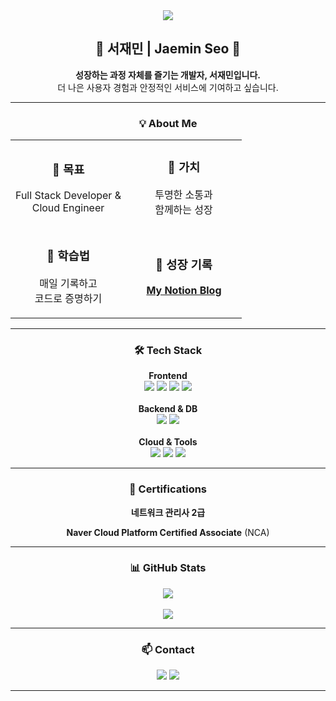 <div align="center">
  <img src="https://capsule-render.vercel.app/api?type=waving&color=87CEEB&height=150&section=header&text=Hello,%20Developer!&fontSize=40&fontColor=ffffff&animation=twinkling"/>
</div>

<div align="center">
  <h2>🌱 서재민 | Jaemin Seo 🌱</h2>
  <p><strong>성장하는 과정 자체를 즐기는 개발자, 서재민입니다.</strong></br>더 나은 사용자 경험과 안정적인 서비스에 기여하고 싶습니다.</p>
</div>

---

<h3 align="center">💡 About Me</h3>
<table align="center" border="0" cellpadding="10" cellspacing="0" style="border: none; width: 100%;">
  <tbody>
    <tr>
      <td align="center" style="border: none; width: 50%;">
        <h3>🚀 목표</h3>
        <p>Full Stack Developer &<br/>Cloud Engineer</p>
      </td>
      <td align="center" style="border: none; width: 50%;">
        <h3>💬 가치</h3>
        <p>투명한 소통과<br/>함께하는 성장</p>
      </td>
    </tr>
    <tr>
      <td align="center" style="border: none; width: 50%;">
        <h3>🧠 학습법</h3>
        <p>매일 기록하고<br/>코드로 증명하기</p>
      </td>
      <td align="center" style="border: none; width: 50%;">
        <h3>🔗 성장 기록</h3>
        <p><a href="https://www.notion.so/Library_Min-s-Library-1d4ebef145e3808cb050f5a72dbafbe1"><strong>My Notion Blog</strong></a></p>
      </td>
    </tr>
  </tbody>
</table>

---

<h3 align="center">🛠️ Tech Stack</h3>
<div align="center">
  <strong>Frontend</strong><br/>
  <img src="https://img.shields.io/badge/HTML5-E34F26?style=for-the-badge&logo=html5&logoColor=white"/>
  <img src="https://img.shields.io/badge/CSS3-1572B6?style=for-the-badge&logo=css3&logoColor=white"/>
  <img src="https://img.shields.io/badge/JavaScript-F7DF1E?style=for-the-badge&logo=javascript&logoColor=black"/>
  <img src="https://img.shields.io/badge/React-61DAFB?style=for-the-badge&logo=react&logoColor=black"/>
  <br/><br/>
  <strong>Backend & DB</strong><br/>
  <img src="https://img.shields.io/badge/Node.js-339933?style=for-the-badge&logo=node.js&logoColor=white"/>
  <img src="https://img.shields.io/badge/MySQL-4479A1?style=for-the-badge&logo=mysql&logoColor=white"/>
  <br/><br/>
  <strong>Cloud & Tools</strong><br/>
  <img src="https://img.shields.io/badge/Naver Cloud-03C75A?style=for-the-badge&logo=naver&logoColor=white"/>
  <img src="https://img.shields.io/badge/Docker-2496ED?style=for-the-badge&logo=docker&logoColor=white"/>
  <img src="https://img.shields.io/badge/Git-F05032?style=for-the-badge&logo=git&logoColor=white"/>
</div>

---

<h3 align="center">📜 Certifications</h3>
<div align="center">
  <p><strong>네트워크 관리사 2급</strong></p>
  <p><strong>Naver Cloud Platform Certified Associate</strong> (NCA)</p>
</div>

---

<h3 align="center">📊 GitHub Stats</h3>
<p align="center">
  <img src="https://github-readme-stats.vercel.app/api/top-langs/?username=library-min&layout=compact&theme=tokyonight&hide_border=true&langs_count=6" />
  <br/><br/>
  <img src="https://github-readme-stats.vercel.app/api?username=library-min&show_icons=true&theme=tokyonight&hide_border=true" />
</p>

---

<h3 align="center">📫 Contact</h3>
<p align="center">
  <a href="mailto:library_mini@outlook.com"><img src="https://img.shields.io/badge/Mail-0078D4?style=for-the-badge&logo=microsoft-outlook&logoColor=white"></a>
  <a href="https://www.notion.so/Library_Min-s-Library-1d4ebef145e3808cb050f5a72dbafbe1"><img src="https://img.shields.io/badge/Notion-000000?style=for-the-badge&logo=notion&logoColor=white"></a>
</p>

---
